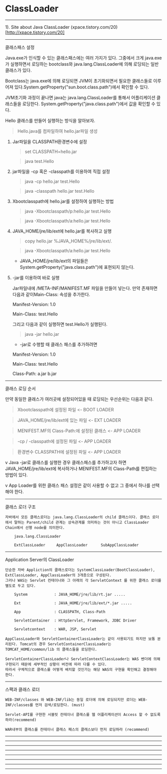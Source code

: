 # ClassLoader

----------------------------------------------------------------------------------------------

1). Site about Java ClassLoader (xpace.tistory.com/20)[http://xpace.tistory.com/20]

----------------------------------------------------------------------------------------------

클래스패스 설정

Java.exe가 인식할 수 있는 클래스패스에는 여러 가지가 있다. 그중에서 크게 java.exe가 실행하면서 로딩하는 bootclass와 java.lang.ClassLoader에 의해 로딩되는 일반 클래스가 있다.

Bootclass는 java.exe에 의해 로딩되면 JVM이 초기화되면서 필요한 클래스들로 이루어져 있다.System.getProperty("sun.boot.class.path")에서 확인할 수 있다.

JVM초기화 과정이 끝나면 java는 java.lang.ClassLoader를 통해서 어플리케이션 클래스들을 로딩한다. System.getProperty("java.class.path")에서 값을 확인할 수 있다.

Hello 클래스를 만들어 실행하는 방식을 알아보자.

> Hello.java를 컴파일하여 hello.jar파일 생성



1. Jar파일을 CLASSPATH환경변수에 설정

	> set CLASSPATH=hello.jar

	> java test.Hello



2. jar파일을 -cp 혹은 -classpath를 이용하여 직접 설정

	> java  -cp hello.jar  test.Hello

	> java  -classpath hello.jar test.Hello



3. Xbootclasspath에 hello.jar를 설정하여 실행하는 방법

	> java  -Xbootclasspath/p:hello.jar  test.Hello

	> java  -Xbootclasspath/a:hello.jar  test.Hello



4. JAVA_HOME/jre/lib/ext에 hello.jar를 복사하고 실행

	> copy hello.jar %JAVA_HOME%/jre/lib/ext/.

	> java  -Xbootclasspath/a:hello.jar  test.Hello

	* JAVA_HOME/jre/lib/ext의 파일들은 System.getProperty("java.class.path")에 표현되지 않는다.



5. -jar를 이용하여 바로 실행

	Jar파일내에 /META-INF/MANIFEST.MF 파일을 만들어 넣는다. 만약 존재하면 다음과 같이Main-Class: 속성을 추가한다.

	Manifest-Version: 1.0

	Main-Class: test.Hello

	그리고 다음과 같이 실행하면 test.Hello가 실행된다.

	> java  -jar hello.jar

	* -jar로 수행할 때 클래스 패스를 추가하려면

	Manifest-Version: 1.0

	Main-Class: test.Hello

	Class-Path: a.jar b.jar





-----------------------------------------------------------------------------------------

클래스 로딩 순서

만약 동일한 클래스가 여러곳에 설정되어있을 때 로딩되는 우선순위는 다음과 같다.

> Xbootclasspath에 설정된 파일  <- BOOT LOADER

> JAVA_HOME/jre/lib/ext에 있는 파일  <- EXT LOADER

> MENIFEST.MF의 Class-Path:에 설정된 클래스  <- APP LOADER

> -cp / -classpath에 설정된 파일                <- APP LOADER

> 환경변수 CLASSPATH에 설정된 파일              <- APP LOADER

   v Java -jar로 클래스를 실행한 경우 클래스패스를 추가하고자 하면JAVA_HOME/jre/lib/ext에 복사하거나 MENIFEST.MF의 Class-Path를 편집하는 방법이 있다.

   v App Loader를 위한 클래스 패스 설정은 같이 사용할 수 없고 그 중에서 하나를 선택해야 한다.




-----------------------------------------------------------------------------------------
클래스 로더 구조

	자바에서 모든 클래스로더는 java.lang.ClassLoader의 child 클래스이다. 클래스 로더에서 말하는 Parent/child 관계는 상속관계를 의미하는 것이 아니고 ClassLoader Chain에서 선행 node를 의미한다.
	
		java.lang.ClassLoader
		
		ExtClassLoader     AppClassLoader      SubAppClassLoader
		
		

-----------------------------------------------------------------------------------------
Application Server의 ClassLoader

	단순한 자바 Appliction의 클래스로더는 SystemClassLoader(BootClassLoader), ExtClassLoader, AppClassLoader의 3개층으로 구성된다.
	그러나 WAS는 Servlet 컨테이너와 그 아래의 각 ServletContext 를 위한 클래스 로더를 별도로 두고 있다.
	
		System            : JAVA_HOME/jre/lib/rt.jar .....
		
		Ext               : JAVA_HOME/jre/lib/ext/*.jar .....
		
		App               : CLASSPATH, Class-Path
		
		ServletContainer  : HttpServlet, Framework, JDBC Driver
		
		Servletcontext    : WAR, JSP, Servlet
		
	AppClassLoader와 ServletContainerClassLoader는 같이 사용되기도 하지만 보통 분리된다. Tomcat의 경우 ServletContainerClassLoader는 TOMCAT_HOME/common/lib 의 클래스들을 로딩한다.
	
	ServletContainerClassLoader나 ServletContextClassLoader는 WAS 벤더에 의해 구현되기 때문에 세부적인 상황이 버전에 따라 다를 수 있다.
	따라서 구체적으로 클래스를 어떻게 배치할 것인가는 해당 WAS의 구현을 확인해고 결정해야 한다.
	




-----------------------------------------------------------------------------------------
스팩과 클래스 로더

	WEB-INF/classes 와 WEB-INF/lib는 동일 로더에 의해 로딩되지만 로더는 WEB-INF/classes를 먼저 검색/로딩한다. (must)
	
	Servlet-API를 구현한 서블릿 컨테이너 클래스를 웹 어플리케이션이 Access 할 수 없도록 하라(recommend)
	
	WAR내부의 클래스를 컨테이너 클래스 패스의 클래스보다 먼저 로딩하라 (recommend)
	

	

-----------------------------------------------------------------------------------------
-----------------------------------------------------------------------------------------
-----------------------------------------------------------------------------------------
-----------------------------------------------------------------------------------------
-----------------------------------------------------------------------------------------
-----------------------------------------------------------------------------------------
-----------------------------------------------------------------------------------------
-----------------------------------------------------------------------------------------




